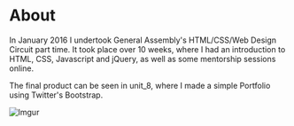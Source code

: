 # About

In January 2016 I undertook General Assembly's  HTML/CSS/Web Design Circuit part time.  It took place over 10 weeks, where I had an introduction to HTML, CSS, Javascript and jQuery, as well as some  mentorship sessions online.

The final product can be seen in unit_8, where I made a simple Portfolio using Twitter's Bootstrap.

![Imgur](http://i.imgur.com/RU6nKDy.png)


